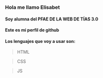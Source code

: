 ### Hola me llamo Elisabet

#### Soy alumna del PFAE DE LA WEB DE TÍAS 3.0

#### Este es mi perfil de github

#### Los lenguajes que voy a usar son:

>HTML

>CSS

>JS
